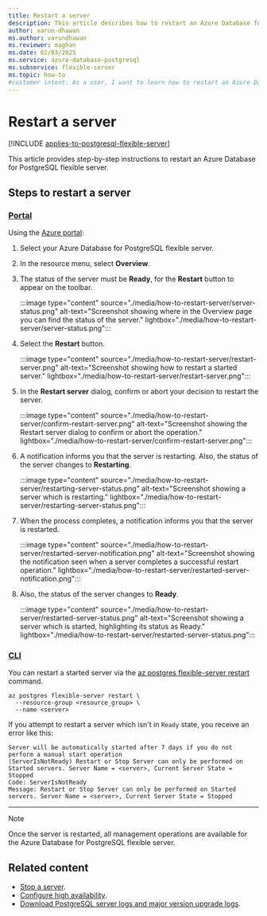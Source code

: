 ```yaml
---
title: Restart a server
description: This article describes how to restart an Azure Database for PostgreSQL flexible server.
author: varun-dhawan
ms.author: varundhawan
ms.reviewer: maghan
ms.date: 02/03/2025
ms.service: azure-database-postgresql
ms.subservice: flexible-server
ms.topic: how-to
#customer intent: As a user, I want to learn how to restart an Azure Database for PostgreSQL flexible server.
---
```


# Restart a server

[!INCLUDE [applies-to-postgresql-flexible-server](~/reusable-content/ce-skilling/azure/includes/postgresql/includes/applies-to-postgresql-flexible-server.md)]

This article provides step-by-step instructions to restart an Azure Database for PostgreSQL flexible server.

## Steps to restart a server

### [Portal](#tab/portal-restart-server)

Using the [Azure portal](https://portal.azure.com/):

1. Select your Azure Database for PostgreSQL flexible server.

2. In the resource menu, select **Overview**.

3. The status of the server must be **Ready**, for the **Restart** button to appear on the toolbar.

    :::image type="content" source="./media/how-to-restart-server/server-status.png" alt-text="Screenshot showing where in the Overview page you can find the status of the server." lightbox="./media/how-to-restart-server/server-status.png":::

4. Select the **Restart** button.

    :::image type="content" source="./media/how-to-restart-server/restart-server.png" alt-text="Screenshot showing how to restart a started server." lightbox="./media/how-to-restart-server/restart-server.png":::

5. In the **Restart server** dialog, confirm or abort your decision to restart the server.

    :::image type="content" source="./media/how-to-restart-server/confirm-restart-server.png" alt-text="Screenshot showing the Restart server dialog to confirm or abort the operation." lightbox="./media/how-to-restart-server/confirm-restart-server.png":::

6. A notification informs you that the server is restarting. Also, the status of the server changes to **Restarting**.

    :::image type="content" source="./media/how-to-restart-server/restarting-server-status.png" alt-text="Screenshot showing a server which is restarting." lightbox="./media/how-to-restart-server/restarting-server-status.png":::

7. When the process completes, a notification informs you that the server is restarted.

    :::image type="content" source="./media/how-to-restart-server/restarted-server-notification.png" alt-text="Screenshot showing the notification seen when a server completes a successful restart operation." lightbox="./media/how-to-restart-server/restarted-server-notification.png":::

8. Also, the status of the server changes to **Ready**.

    :::image type="content" source="./media/how-to-restart-server/restarted-server-status.png" alt-text="Screenshot showing a server which is started, highlighting its status as Ready." lightbox="./media/how-to-restart-server/restarted-server-status.png":::

### [CLI](#tab/cli-restart-server)

You can restart a started server via the [az postgres flexible-server restart](/cli/azure/postgres/flexible-server#az-postgres-flexible-server-restart) command.

```azurecli-interactive
az postgres flexible-server restart \
  --resource-group <resource_group> \
  --name <server>
```

If you attempt to restart a server which isn't in `Ready` state, you receive an error like this:

```output
Server will be automatically started after 7 days if you do not perform a manual start operation
(ServerIsNotReady) Restart or Stop Server can only be performed on Started servers. Server Name = <server>, Current Server State = Stopped
Code: ServerIsNotReady
Message: Restart or Stop Server can only be performed on Started servers. Server Name = <server>, Current Server State = Stopped
```

---

> [!NOTE]
> Once the server is restarted, all management operations are available for the Azure Database for PostgreSQL flexible server.

## Related content

- [Stop a server](how-to-stop-server.md).
- [Configure high availability](how-to-configure-high-availability.md).
- [Download PostgreSQL server logs and major version upgrade logs](how-to-configure-server-logs.md).
